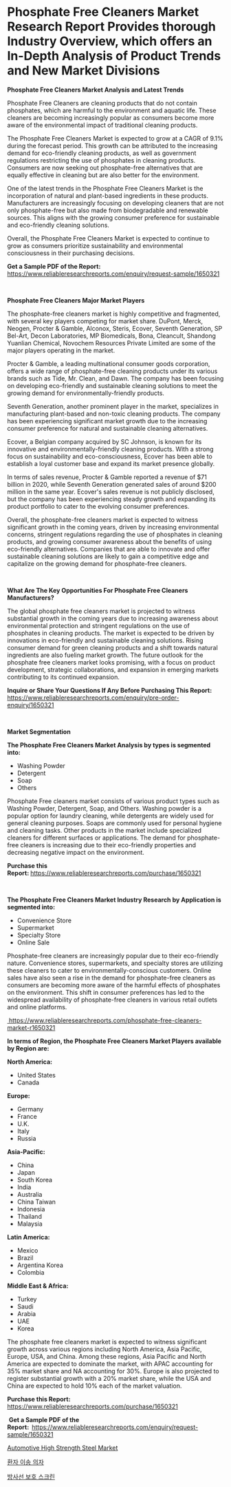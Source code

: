 <p><h1>Phosphate Free Cleaners Market Research Report Provides thorough Industry Overview, which offers an In-Depth Analysis of Product Trends and New Market Divisions</h1></p><p><strong>Phosphate Free Cleaners Market Analysis and Latest Trends</strong></p>
<p><p>Phosphate Free Cleaners are cleaning products that do not contain phosphates, which are harmful to the environment and aquatic life. These cleaners are becoming increasingly popular as consumers become more aware of the environmental impact of traditional cleaning products.</p><p>The Phosphate Free Cleaners Market is expected to grow at a CAGR of 9.1% during the forecast period. This growth can be attributed to the increasing demand for eco-friendly cleaning products, as well as government regulations restricting the use of phosphates in cleaning products. Consumers are now seeking out phosphate-free alternatives that are equally effective in cleaning but are also better for the environment.</p><p>One of the latest trends in the Phosphate Free Cleaners Market is the incorporation of natural and plant-based ingredients in these products. Manufacturers are increasingly focusing on developing cleaners that are not only phosphate-free but also made from biodegradable and renewable sources. This aligns with the growing consumer preference for sustainable and eco-friendly cleaning solutions.</p><p>Overall, the Phosphate Free Cleaners Market is expected to continue to grow as consumers prioritize sustainability and environmental consciousness in their purchasing decisions.</p></p>
<p><strong>Get a Sample PDF of the Report:&nbsp;</strong> <a href="https://www.reliableresearchreports.com/enquiry/request-sample/1650321">https://www.reliableresearchreports.com/enquiry/request-sample/1650321</a></p>
<p>&nbsp;</p>
<p><strong>Phosphate Free Cleaners Major Market Players</strong></p>
<p><p>The phosphate-free cleaners market is highly competitive and fragmented, with several key players competing for market share. DuPont, Merck, Neogen, Procter & Gamble, Alconox, Steris, Ecover, Seventh Generation, SP Bel-Art, Decon Laboratories, MP Biomedicals, Bona, Cleancult, Shandong Yuanlian Chemical, Novochem Resources Private Limited are some of the major players operating in the market.</p><p>Procter & Gamble, a leading multinational consumer goods corporation, offers a wide range of phosphate-free cleaning products under its various brands such as Tide, Mr. Clean, and Dawn. The company has been focusing on developing eco-friendly and sustainable cleaning solutions to meet the growing demand for environmentally-friendly products.</p><p>Seventh Generation, another prominent player in the market, specializes in manufacturing plant-based and non-toxic cleaning products. The company has been experiencing significant market growth due to the increasing consumer preference for natural and sustainable cleaning alternatives.</p><p>Ecover, a Belgian company acquired by SC Johnson, is known for its innovative and environmentally-friendly cleaning products. With a strong focus on sustainability and eco-consciousness, Ecover has been able to establish a loyal customer base and expand its market presence globally.</p><p>In terms of sales revenue, Procter & Gamble reported a revenue of $71 billion in 2020, while Seventh Generation generated sales of around $200 million in the same year. Ecover's sales revenue is not publicly disclosed, but the company has been experiencing steady growth and expanding its product portfolio to cater to the evolving consumer preferences.</p><p>Overall, the phosphate-free cleaners market is expected to witness significant growth in the coming years, driven by increasing environmental concerns, stringent regulations regarding the use of phosphates in cleaning products, and growing consumer awareness about the benefits of using eco-friendly alternatives. Companies that are able to innovate and offer sustainable cleaning solutions are likely to gain a competitive edge and capitalize on the growing demand for phosphate-free cleaners.</p></p>
<p>&nbsp;</p>
<p><strong>What Are The Key Opportunities For Phosphate Free Cleaners Manufacturers?</strong></p>
<p><p>The global phosphate free cleaners market is projected to witness substantial growth in the coming years due to increasing awareness about environmental protection and stringent regulations on the use of phosphates in cleaning products. The market is expected to be driven by innovations in eco-friendly and sustainable cleaning solutions. Rising consumer demand for green cleaning products and a shift towards natural ingredients are also fueling market growth. The future outlook for the phosphate free cleaners market looks promising, with a focus on product development, strategic collaborations, and expansion in emerging markets contributing to its continued expansion.</p></p>
<p><strong>Inquire or Share Your Questions If Any Before Purchasing This Report:</strong> <a href="https://www.reliableresearchreports.com/enquiry/pre-order-enquiry/1650321">https://www.reliableresearchreports.com/enquiry/pre-order-enquiry/1650321</a></p>
<p>&nbsp;</p>
<p><strong>Market Segmentation</strong></p>
<p><strong>The Phosphate Free Cleaners Market Analysis by types is segmented into:</strong></p>
<p><ul><li>Washing Powder</li><li>Detergent</li><li>Soap</li><li>Others</li></ul></p>
<p><p>Phosphate Free cleaners market consists of various product types such as Washing Powder, Detergent, Soap, and Others. Washing powder is a popular option for laundry cleaning, while detergents are widely used for general cleaning purposes. Soaps are commonly used for personal hygiene and cleaning tasks. Other products in the market include specialized cleaners for different surfaces or applications. The demand for phosphate-free cleaners is increasing due to their eco-friendly properties and decreasing negative impact on the environment.</p></p>
<p><strong>Purchase this Report:&nbsp;</strong><a href="https://www.reliableresearchreports.com/purchase/1650321">https://www.reliableresearchreports.com/purchase/1650321</a></p>
<p>&nbsp;</p>
<p><strong>The Phosphate Free Cleaners Market Industry Research by Application is segmented into:</strong></p>
<p><ul><li>Convenience Store</li><li>Supermarket</li><li>Specialty Store</li><li>Online Sale</li></ul></p>
<p><p>Phosphate-free cleaners are increasingly popular due to their eco-friendly nature. Convenience stores, supermarkets, and specialty stores are utilizing these cleaners to cater to environmentally-conscious customers. Online sales have also seen a rise in the demand for phosphate-free cleaners as consumers are becoming more aware of the harmful effects of phosphates on the environment. This shift in consumer preferences has led to the widespread availability of phosphate-free cleaners in various retail outlets and online platforms.</p></p>
<p><a href="https://www.reliableresearchreports.com/phosphate-free-cleaners-market-r1650321">&nbsp;https://www.reliableresearchreports.com/phosphate-free-cleaners-market-r1650321</a></p>
<p><strong>In terms of Region, the Phosphate Free Cleaners Market Players available by Region are:</strong></p>
<p>
    <p> <strong> North America: </strong>
        <ul>
            <li>United States</li>
            <li>Canada</li>
        </ul>
        </p> 
    <p> <strong> Europe: </strong>
        <ul>
            <li>Germany</li>
            <li>France</li>
            <li>U.K.</li>
            <li>Italy</li>
            <li>Russia</li>
        </ul>
        </p> 
    <p> <strong> Asia-Pacific: </strong>
        <ul>
            <li>China</li>
            <li>Japan</li>
            <li>South Korea</li>
            <li>India</li>
            <li>Australia</li>
            <li>China Taiwan</li>
            <li>Indonesia</li>
            <li>Thailand</li>
            <li>Malaysia</li>
        </ul>
        </p> 
    <p> <strong> Latin America: </strong>
        <ul>
            <li>Mexico</li>
            <li>Brazil</li>
            <li>Argentina Korea</li>
            <li>Colombia</li>
        </ul>
        </p> 
    <p> <strong> Middle East & Africa: </strong>
        <ul>
            <li>Turkey</li>
            <li>Saudi</li>
            <li>Arabia</li>
            <li>UAE</li>
            <li>Korea</li>
        </ul>
    </p>
    </p>
<p><p>The phosphate free cleaners market is expected to witness significant growth across various regions including North America, Asia Pacific, Europe, USA, and China. Among these regions, Asia Pacific and North America are expected to dominate the market, with APAC accounting for 35% market share and NA accounting for 30%. Europe is also projected to register substantial growth with a 20% market share, while the USA and China are expected to hold 10% each of the market valuation.</p></p>
<p><strong>Purchase this Report: </strong><a href="https://www.reliableresearchreports.com/purchase/1650321">https://www.reliableresearchreports.com/purchase/1650321</a></p>
<p>&nbsp;<strong>Get a Sample PDF of the Report:&nbsp;&nbsp;</strong><a href="https://www.reliableresearchreports.com/enquiry/request-sample/1650321">https://www.reliableresearchreports.com/enquiry/request-sample/1650321</a></p>
<p><strong></strong></p>
<p><p><a href="https://github.com/anwarsahrul281/Market-Research-Report-List-1/blob/main/automotive-high-strength-steel-market.md">Automotive High Strength Steel Market</a></p><p><a href="https://medium.com/@carolineparks354/%EA%B8%80%EB%A1%9C%EB%B2%8C-%ED%99%98%EC%9E%90-%EC%9D%B4%EC%86%A1-%EC%9D%98%EC%9E%90-%EC%8B%9C%EC%9E%A5-%EC%84%B9%ED%84%B0-%EC%9C%A0%ED%98%95-%EC%9D%91%EC%9A%A9-%EC%8B%9C%EC%9E%A5-%EC%B0%B8%EA%B0%80%EC%9E%90-%EC%A0%84%EB%9E%B5-%EC%A7%80%EC%97%AD-%EC%84%B1%EC%9E%A5-%ED%86%B5%EC%B0%B0-%EB%B0%8F-%EB%AF%B8%EB%9E%98-%EC%98%88%EC%B8%A1-2024-2031-9ccaa68d89e4">환자 이송 의자</a></p><p><a href="https://medium.com/@katheengordon024/%EB%B0%A9%EC%82%AC%EC%84%A0-%EC%B0%A8%EB%8B%A8-%EC%8A%A4%ED%81%AC%EB%A6%B0-%EC%8B%9C%EC%9E%A5%EC%9D%98-%EB%96%A0%EC%98%A4%EB%A5%B4%EB%8A%94-%ED%8A%B8%EB%A0%8C%EB%93%9C%EC%99%80-2024%EB%85%84%EB%B6%80%ED%84%B0-2031%EB%85%84%EA%B9%8C%EC%A7%80%EC%9D%98-%EB%AF%B8%EB%9E%98-%EC%A0%84%EB%A7%9D-763c75574d08">방사선 보호 스크린</a></p></p>